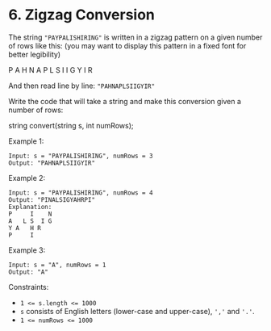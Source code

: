 # 6. Zigzag Conversion

The string `"PAYPALISHIRING"` is written in a zigzag pattern on a given number of rows like this: (you may want to display this pattern in a fixed font for better legibility)

P A H N
A P L S I I G
Y I R

And then read line by line: `"PAHNAPLSIIGYIR"`

Write the code that will take a string and make this conversion given a number of rows:

string convert(string s, int numRows);

Example 1:

```text
Input: s = "PAYPALISHIRING", numRows = 3
Output: "PAHNAPLSIIGYIR"
```

Example 2:

```text
Input: s = "PAYPALISHIRING", numRows = 4
Output: "PINALSIGYAHRPI"
Explanation:
P     I    N
A   L S  I G
Y A   H R
P     I
```

Example 3:

```text
Input: s = "A", numRows = 1
Output: "A"
```

Constraints:

- `1 <= s.length <= 1000`
- `s` consists of English letters (lower-case and upper-case), `','` and `'.'`.
- `1 <= numRows <= 1000`
